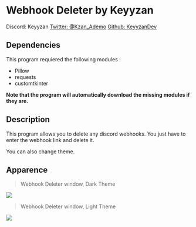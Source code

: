 # Webhook Deleter by Keyyzan
Discord: Keyyzan
[Twitter: @Kzan_Ademo](https://twitter.com/Kzan_Ademo)
[Github: KeyyzanDev](https://github.com/KeyyzanDev)


## Dependencies

This program requiered the following modules :

 - Pillow
 - requests
 - customtkinter

**Note that the program will automatically download the missing modules if they are.**

## Description
This program allows you to delete any discord webhooks.
You just have to enter the webhook link and delete it.

You can also change theme.

## Apparence
> Webhook Deleter window, Dark Theme

![ ](https://i.imgur.com/7ChP0ZL.png)

> Webhook Deleter window, Light Theme

![ ](https://i.imgur.com/MOZvgpm.png)

